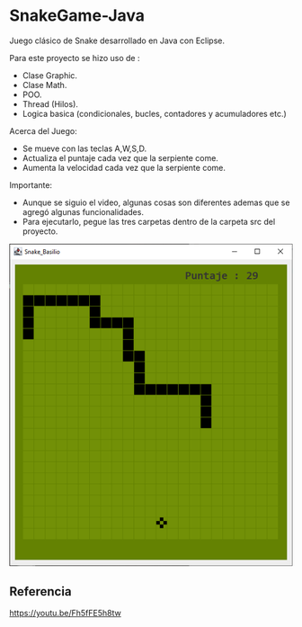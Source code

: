 # SnakeGame-Java
Juego clásico de Snake desarrollado en Java con Eclipse.

Para este proyecto se hizo uso de :
- Clase Graphic.
- Clase Math.
- POO.
- Thread (Hilos).
- Logica basica (condicionales, bucles, contadores y acumuladores etc.)

Acerca del Juego:
- Se mueve con las teclas A,W,S,D.
- Actualiza el puntaje cada vez que la serpiente come.
- Aumenta la velocidad cada vez que la serpiente come.

Importante:
- Aunque se siguio el video, algunas cosas son diferentes ademas que se agregó algunas funcionalidades.
- Para ejecutarlo, pegue las tres carpetas dentro de la carpeta src del proyecto.

![SCREENSHOT](screenshot/screenshot_1.png)

## Referencia
https://youtu.be/Fh5fFE5h8tw
